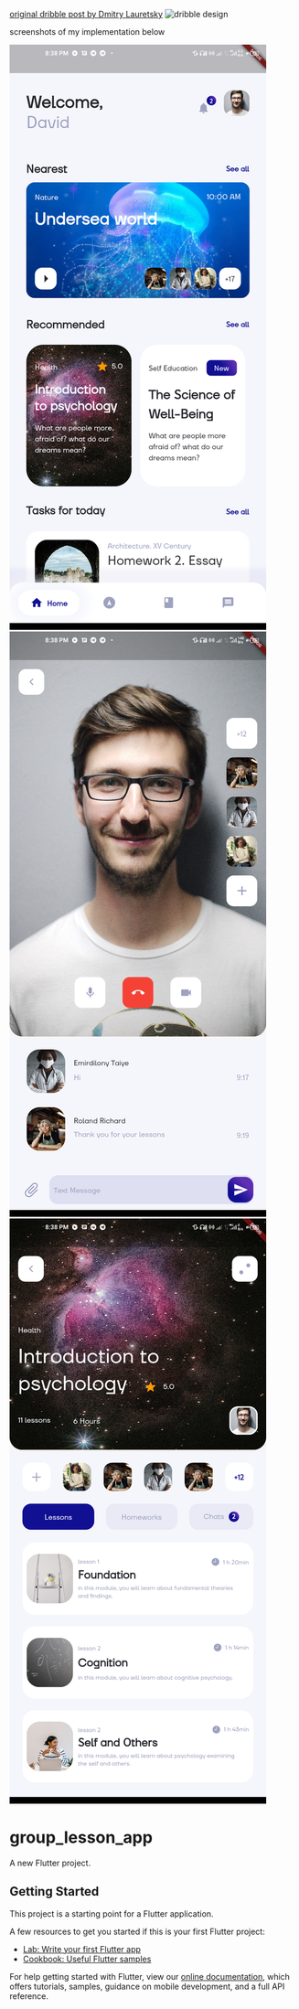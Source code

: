 
[original dribble post by Dmitry Lauretsky](https://dribbble.com/shots/15872795-Group-Lesson-App)
![dribble design](https://cdn.dribbble.com/users/2564256/screenshots/15872795/media/eaed338424046bc2e71202cfb2fd00f8.png)


screenshots of my implementation below



![Screenshot_20210627-203827](https://github.com/kannel-outis/group_lesson_app/blob/master/assets/images/Screenshot_20210627-203827.png)
![Screenshot_20210627-203832](https://github.com/kannel-outis/group_lesson_app/blob/master/assets/images/Screenshot_20210627-203832.png)
![Screenshot_20210627-203838](https://github.com/kannel-outis/group_lesson_app/blob/master/assets/images/Screenshot_20210627-203838.png)




# group_lesson_app

A new Flutter project.

## Getting Started

This project is a starting point for a Flutter application.

A few resources to get you started if this is your first Flutter project:

- [Lab: Write your first Flutter app](https://flutter.dev/docs/get-started/codelab)
- [Cookbook: Useful Flutter samples](https://flutter.dev/docs/cookbook)

For help getting started with Flutter, view our
[online documentation](https://flutter.dev/docs), which offers tutorials,
samples, guidance on mobile development, and a full API reference.
